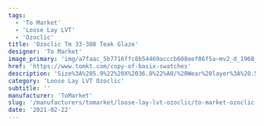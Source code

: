 ```yaml
---
tags:
  - 'To Market'
  - 'Loose Lay LVT'
  - 'Ozoclic'
title: 'Ozoclic Tm 33-308 Teak Glaze'
designer: 'To Market'
image_primary: 'img/a7faac_5b7716ffc8b54469acccb608eef06f5a~mv2_d_1968_1438_s_2.jpg'
href: 'https://www.tomkt.com/copy-of-basix-swatches'
description: 'Size%3A%205.9%22%20X%2036.8%22%A0/%20Wear%20layer%3A%20.5mm%20%2820mil%29%20/%20Edge%3A%20Square%20/%20Thickness%3A%205.0mm%20%3D%A04.0mm%20Vinyl%20Top%20+%201.0mm%20AcoustX%20Sound%20Absorbing%20Backing%20/%20Sq.ft/Ctn%3A%2021%20/%20Installation%3A%20Snap%20%26%20Click'
category: 'Loose Lay LVT Ozoclic'
subtitle: ''
manufacturer: 'ToMarket'
slug: '/manufacturers/tomarket/loose-lay-lvt-ozoclic/to-market-ozoclic-tm-33-308-teak-glaze'
date: '2021-02-22'
---
```

